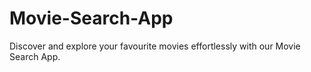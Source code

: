 # Movie-Search-App
Discover and explore your favourite movies effortlessly with our Movie Search App.
